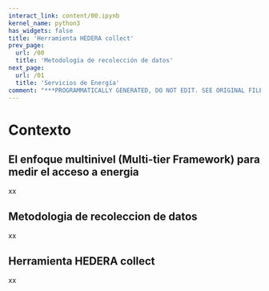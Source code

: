 ```yaml
---
interact_link: content/00.ipynb
kernel_name: python3
has_widgets: false
title: 'Herramienta HEDERA collect'
prev_page:
  url: /00
  title: 'Metodología de recolección de datos'
next_page:
  url: /01
  title: 'Servicios de Energía'
comment: "***PROGRAMMATICALLY GENERATED, DO NOT EDIT. SEE ORIGINAL FILES IN /content***"
---
```


# Contexto

## El enfoque multinivel (Multi-tier Framework) para medir el acceso a energia
xx
## Metodologia de recoleccion de datos
xx
## Herramienta HEDERA collect
xx



